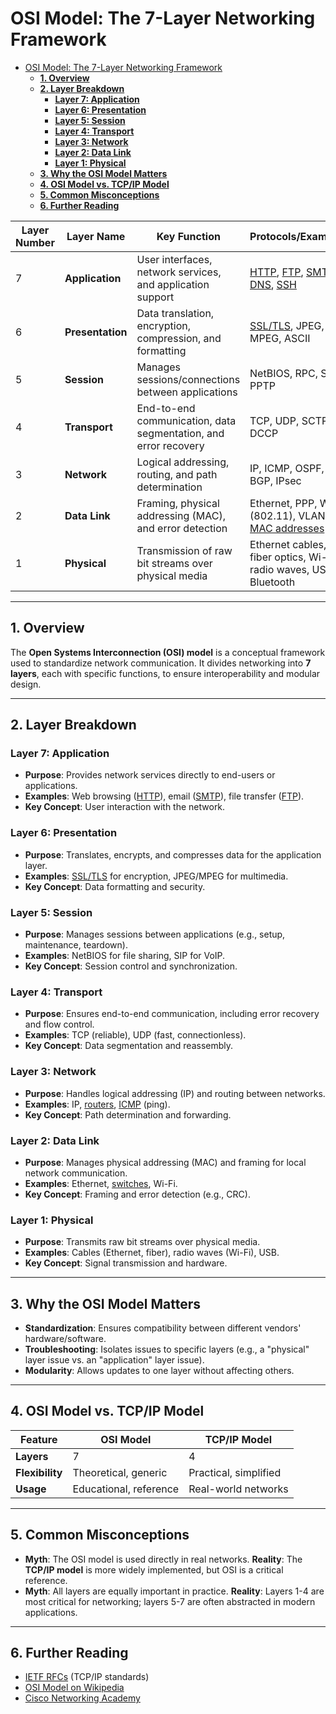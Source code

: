 # OSI Model: The 7-Layer Networking Framework

<custom-element data-json="%7B%22type%22%3A%22table-metadata%22%2C%22attributes%22%3A%7B%22title%22%3A%22OSI%20Model%20Layers%22%7D%7D" />

- [OSI Model: The 7-Layer Networking Framework](#osi-model-the-7-layer-networking-framework)
  - [**1. Overview**](#1-overview)
  - [**2. Layer Breakdown**](#2-layer-breakdown)
    - [**Layer 7: Application**](#layer-7-application)
    - [**Layer 6: Presentation**](#layer-6-presentation)
    - [**Layer 5: Session**](#layer-5-session)
    - [**Layer 4: Transport**](#layer-4-transport)
    - [**Layer 3: Network**](#layer-3-network)
    - [**Layer 2: Data Link**](#layer-2-data-link)
    - [**Layer 1: Physical**](#layer-1-physical)
  - [**3. Why the OSI Model Matters**](#3-why-the-osi-model-matters)
  - [**4. OSI Model vs. TCP/IP Model**](#4-osi-model-vs-tcpip-model)
  - [**5. Common Misconceptions**](#5-common-misconceptions)
  - [**6. Further Reading**](#6-further-reading)


| Layer Number | Layer Name         | Key Function                                                                 | Protocols/Examples                                                                 |
|--------------|--------------------|------------------------------------------------------------------------------|-----------------------------------------------------------------------------------|
| 7            | **Application**    | User interfaces, network services, and application support                  | [HTTP](http.md), [FTP](ftp.md), [SMTP](smtp.md), [DNS](dns.md), [SSH](../linux_general/ssh.md)                                                         |
| 6            | **Presentation**   | Data translation, encryption, compression, and formatting                  | [SSL/TLS](ssl_tls.md), JPEG, MPEG, ASCII                                                       |
| 5            | **Session**        | Manages sessions/connections between applications                            | NetBIOS, RPC, SIP, PPTP                                                           |
| 4            | **Transport**      | End-to-end communication, data segmentation, and error recovery             | TCP, UDP, SCTP, DCCP                                                              |
| 3            | **Network**        | Logical addressing, routing, and path determination                          | IP, ICMP, OSPF, BGP, IPsec                                                        |
| 2            | **Data Link**      | Framing, physical addressing (MAC), and error detection                      | Ethernet, PPP, Wi-Fi (802.11), VLAN, [MAC addresses](mac_addresses.md)                               |
| 1            | **Physical**       | Transmission of raw bit streams over physical media                         | Ethernet cables, fiber optics, Wi-Fi radio waves, USB, Bluetooth                 |

---

## **1. Overview**
The **Open Systems Interconnection (OSI) model** is a conceptual framework used to standardize network communication. It divides networking into **7 layers**, each with specific functions, to ensure interoperability and modular design.

---

## **2. Layer Breakdown**

### **Layer 7: Application**
- **Purpose**: Provides network services directly to end-users or applications.
- **Examples**: Web browsing ([HTTP](http.md)), email ([SMTP](smtp.md)), file transfer ([FTP](ftp.md)).
- **Key Concept**: User interaction with the network.

### **Layer 6: Presentation**
- **Purpose**: Translates, encrypts, and compresses data for the application layer.
- **Examples**: [SSL/TLS](ssl_tls.md) for encryption, JPEG/MPEG for multimedia.
- **Key Concept**: Data formatting and security.

### **Layer 5: Session**
- **Purpose**: Manages sessions between applications (e.g., setup, maintenance, teardown).
- **Examples**: NetBIOS for file sharing, SIP for VoIP.
- **Key Concept**: Session control and synchronization.

### **Layer 4: Transport**
- **Purpose**: Ensures end-to-end communication, including error recovery and flow control.
- **Examples**: TCP (reliable), UDP (fast, connectionless).
- **Key Concept**: Data segmentation and reassembly.

### **Layer 3: Network**
- **Purpose**: Handles logical addressing (IP) and routing between networks.
- **Examples**: IP, [routers](routers.md), [ICMP](icmp.md) (ping).
- **Key Concept**: Path determination and forwarding.

### **Layer 2: Data Link**
- **Purpose**: Manages physical addressing (MAC) and framing for local network communication.
- **Examples**: Ethernet, [switches](switches_and_hubs.md), Wi-Fi.
- **Key Concept**: Framing and error detection (e.g., CRC).

### **Layer 1: Physical**
- **Purpose**: Transmits raw bit streams over physical media.
- **Examples**: Cables (Ethernet, fiber), radio waves (Wi-Fi), USB.
- **Key Concept**: Signal transmission and hardware.

---

## **3. Why the OSI Model Matters**
- **Standardization**: Ensures compatibility between different vendors' hardware/software.
- **Troubleshooting**: Isolates issues to specific layers (e.g., a "physical" layer issue vs. an "application" layer issue).
- **Modularity**: Allows updates to one layer without affecting others.

---

## **4. OSI Model vs. TCP/IP Model**
| Feature          | OSI Model               | TCP/IP Model          |
|------------------|-------------------------|-----------------------|
| **Layers**       | 7                       | 4                     |
| **Flexibility**  | Theoretical, generic    | Practical, simplified |
| **Usage**        | Educational, reference  | Real-world networks   |

---

## **5. Common Misconceptions**
- **Myth**: The OSI model is used directly in real networks.
  **Reality**: The **TCP/IP model** is more widely implemented, but OSI is a critical reference.
- **Myth**: All layers are equally important in practice.
  **Reality**: Layers 1-4 are most critical for networking; layers 5-7 are often abstracted in modern applications.

---

## **6. Further Reading**
- [IETF RFCs](https://www.ietf.org/rfc.html) (TCP/IP standards)
- [OSI Model on Wikipedia](https://en.wikipedia.org/wiki/OSI_model)
- [Cisco Networking Academy](https://www.netacad.com/)
